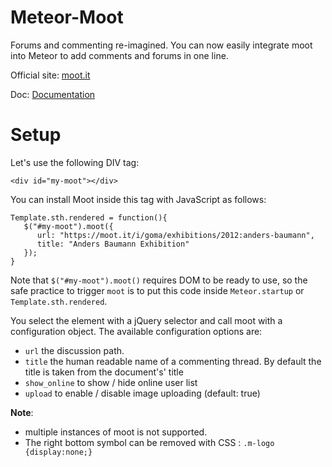 # Meteor-Moot
Forums and commenting re-imagined. You can now easily integrate moot into Meteor to add comments and forums in one line.

Official site: [moot.it](https://moot.it)

Doc: [Documentation](https://moot.it/docs/)

# Setup
Let's use the following DIV tag:
```
<div id="my-moot"></div>
```
You can install Moot inside this tag with JavaScript as follows:
```
Template.sth.rendered = function(){
   $("#my-moot").moot({
      url: "https://moot.it/i/goma/exhibitions/2012:anders-baumann",
      title: "Anders Baumann Exhibition"
   });
}
```

Note that `$("#my-moot").moot()` requires DOM to be ready to use, so the safe practice to trigger `moot` is to put this code inside `Meteor.startup` or `Template.sth.rendered`. 

You select the element with a jQuery selector and call moot with a configuration object. The available configuration options are:


* `url` the discussion path.
* `title` the human readable name of a commenting thread. By default the title is taken from the document's' title
* `show_online` to show / hide online user list
* `upload` to enable / disable image uploading (default: true)


**Note**: 
* multiple  instances of moot is not supported.
* The right bottom symbol can be removed with CSS : `.m-logo {display:none;}`

